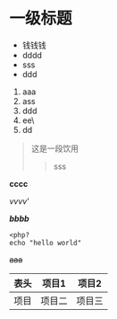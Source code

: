 # 一级标题

* 钱钱钱
* dddd
* sss
* ddd

1. aaa
2. ass
3. ddd
4. ee\
5. dd


> 这是一段饮用
> >sss


**cccc**

*vvvv*'

***bbbb***

```
<php?
echo "hello world"
```

~~aaa~~


表头|项目1|项目2
:---: | :---: | :---:
项目 |项目二 |项目三





